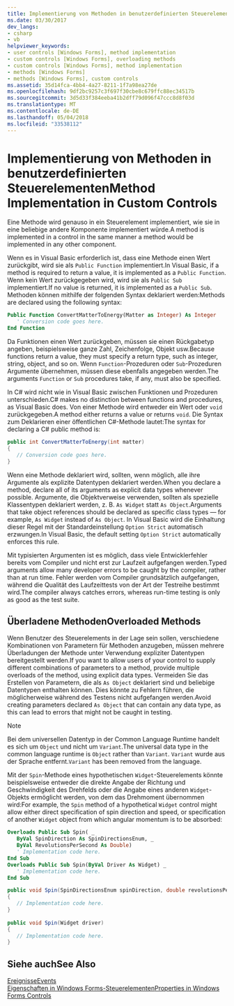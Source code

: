 ```yaml
---
title: Implementierung von Methoden in benutzerdefinierten Steuerelementen
ms.date: 03/30/2017
dev_langs:
- csharp
- vb
helpviewer_keywords:
- user controls [Windows Forms], method implementation
- custom controls [Windows Forms], overloading methods
- custom controls [Windows Forms], method implementation
- methods [Windows Forms]
- methods [Windows Forms], custom controls
ms.assetid: 35d14fca-4bb4-4a27-8211-1f7a98ea27de
ms.openlocfilehash: 9df2bc9257c3f697f30cbe8c679ffc88ec34517b
ms.sourcegitcommit: 3d5d33f384eeba41b2dff79d096f47ccc8d8f03d
ms.translationtype: MT
ms.contentlocale: de-DE
ms.lasthandoff: 05/04/2018
ms.locfileid: "33538112"
---
```

# <a name="method-implementation-in-custom-controls"></a><span data-ttu-id="10f2d-102">Implementierung von Methoden in benutzerdefinierten Steuerelementen</span><span class="sxs-lookup"><span data-stu-id="10f2d-102">Method Implementation in Custom Controls</span></span>
<span data-ttu-id="10f2d-103">Eine Methode wird genauso in ein Steuerelement implementiert, wie sie in eine beliebige andere Komponente implementiert würde.</span><span class="sxs-lookup"><span data-stu-id="10f2d-103">A method is implemented in a control in the same manner a method would be implemented in any other component.</span></span>  
  
 <span data-ttu-id="10f2d-104">Wenn es in Visual Basic erforderlich ist, dass eine Methode einen Wert zurückgibt, wird sie als `Public Function` implementiert.</span><span class="sxs-lookup"><span data-stu-id="10f2d-104">In Visual Basic, if a method is required to return a value, it is implemented as a `Public Function`.</span></span> <span data-ttu-id="10f2d-105">Wenn kein Wert zurückgegeben wird, wird sie als `Public Sub` implementiert.</span><span class="sxs-lookup"><span data-stu-id="10f2d-105">If no value is returned, it is implemented as a `Public Sub`.</span></span> <span data-ttu-id="10f2d-106">Methoden können mithilfe der folgenden Syntax deklariert werden:</span><span class="sxs-lookup"><span data-stu-id="10f2d-106">Methods are declared using the following syntax:</span></span>  
  
```vb  
Public Function ConvertMatterToEnergy(Matter as Integer) As Integer  
   ' Conversion code goes here.  
End Function  
```  
  
 <span data-ttu-id="10f2d-107">Da Funktionen einen Wert zurückgeben, müssen sie einen Rückgabetyp angeben, beispielsweise ganze Zahl, Zeichenfolge, Objekt usw.</span><span class="sxs-lookup"><span data-stu-id="10f2d-107">Because functions return a value, they must specify a return type, such as integer, string, object, and so on.</span></span> <span data-ttu-id="10f2d-108">Wenn `Function`-Prozeduren oder `Sub`-Prozeduren Argumente übernehmen, müssen diese ebenfalls angegeben werden.</span><span class="sxs-lookup"><span data-stu-id="10f2d-108">The arguments `Function` or `Sub` procedures take, if any, must also be specified.</span></span>  
  
 <span data-ttu-id="10f2d-109">In C# wird nicht wie in Visual Basic zwischen Funktionen und Prozeduren unterschieden.</span><span class="sxs-lookup"><span data-stu-id="10f2d-109">C# makes no distinction between functions and procedures, as Visual Basic does.</span></span> <span data-ttu-id="10f2d-110">Von einer Methode wird entweder ein Wert oder `void` zurückgegeben.</span><span class="sxs-lookup"><span data-stu-id="10f2d-110">A method either returns a value or returns `void`.</span></span> <span data-ttu-id="10f2d-111">Die Syntax zum Deklarieren einer öffentlichen C#-Methode lautet:</span><span class="sxs-lookup"><span data-stu-id="10f2d-111">The syntax for declaring a C# public method is:</span></span>  
  
```csharp  
public int ConvertMatterToEnergy(int matter)  
{  
   // Conversion code goes here.  
}  
```  
  
 <span data-ttu-id="10f2d-112">Wenn eine Methode deklariert wird, sollten, wenn möglich, alle ihre Argumente als explizite Datentypen deklariert werden.</span><span class="sxs-lookup"><span data-stu-id="10f2d-112">When you declare a method, declare all of its arguments as explicit data types whenever possible.</span></span> <span data-ttu-id="10f2d-113">Argumente, die Objektverweise verwenden, sollten als spezielle Klassentypen deklariert werden, z. B. `As Widget` statt `As Object`.</span><span class="sxs-lookup"><span data-stu-id="10f2d-113">Arguments that take object references should be declared as specific class types — for example, `As Widget` instead of `As Object`.</span></span> <span data-ttu-id="10f2d-114">In Visual Basic wird die Einhaltung dieser Regel mit der Standardeinstellung `Option Strict` automatisch erzwungen.</span><span class="sxs-lookup"><span data-stu-id="10f2d-114">In Visual Basic, the default setting `Option Strict` automatically enforces this rule.</span></span>  
  
 <span data-ttu-id="10f2d-115">Mit typisierten Argumenten ist es möglich, dass viele Entwicklerfehler bereits vom Compiler und nicht erst zur Laufzeit aufgefangen werden.</span><span class="sxs-lookup"><span data-stu-id="10f2d-115">Typed arguments allow many developer errors to be caught by the compiler, rather than at run time.</span></span> <span data-ttu-id="10f2d-116">Fehler werden vom Compiler grundsätzlich aufgefangen, während die Qualität des Laufzeittests von der Art der Testreihe bestimmt wird.</span><span class="sxs-lookup"><span data-stu-id="10f2d-116">The compiler always catches errors, whereas run-time testing is only as good as the test suite.</span></span>  
  
## <a name="overloaded-methods"></a><span data-ttu-id="10f2d-117">Überladene Methoden</span><span class="sxs-lookup"><span data-stu-id="10f2d-117">Overloaded Methods</span></span>  
 <span data-ttu-id="10f2d-118">Wenn Benutzer des Steuerelements in der Lage sein sollen, verschiedene Kombinationen von Parametern für Methoden anzugeben, müssen mehrere Überladungen der Methode unter Verwendung expliziter Datentypen bereitgestellt werden.</span><span class="sxs-lookup"><span data-stu-id="10f2d-118">If you want to allow users of your control to supply different combinations of parameters to a method, provide multiple overloads of the method, using explicit data types.</span></span> <span data-ttu-id="10f2d-119">Vermeiden Sie das Erstellen von Parametern, die als `As Object` deklariert sind und beliebige Datentypen enthalten können. Dies könnte zu Fehlern führen, die möglicherweise während des Testens nicht aufgefangen werden.</span><span class="sxs-lookup"><span data-stu-id="10f2d-119">Avoid creating parameters declared `As Object` that can contain any data type, as this can lead to errors that might not be caught in testing.</span></span>  
  
> [!NOTE]
>  <span data-ttu-id="10f2d-120">Bei dem universellen Datentyp in der Common Language Runtime handelt es sich um `Object` und nicht um `Variant`.</span><span class="sxs-lookup"><span data-stu-id="10f2d-120">The universal data type in the common language runtime is `Object` rather than `Variant`.</span></span> <span data-ttu-id="10f2d-121">`Variant` wurde aus der Sprache entfernt.</span><span class="sxs-lookup"><span data-stu-id="10f2d-121">`Variant` has been removed from the language.</span></span>  
  
 <span data-ttu-id="10f2d-122">Mit der `Spin`-Methode eines hypothetischen `Widget`-Steuerelements könnte beispielsweise entweder die direkte Angabe der Richtung und Geschwindigkeit des Drehfelds oder die Angabe eines anderen `Widget`-Objekts ermöglicht werden, von dem das Drehmoment übernommen wird:</span><span class="sxs-lookup"><span data-stu-id="10f2d-122">For example, the `Spin` method of a hypothetical `Widget` control might allow either direct specification of spin direction and speed, or specification of another `Widget` object from which angular momentum is to be absorbed:</span></span>  
  
```vb  
Overloads Public Sub Spin( _  
   ByVal SpinDirection As SpinDirectionsEnum, _  
   ByVal RevolutionsPerSecond As Double)  
   ' Implementation code here.  
End Sub  
Overloads Public Sub Spin(ByVal Driver As Widget) _  
   ' Implementation code here.  
End Sub  
```  
  
```csharp  
public void Spin(SpinDirectionsEnum spinDirection, double revolutionsPerSecond)  
{  
   // Implementation code here.  
}  
  
public void Spin(Widget driver)  
{  
   // Implementation code here.  
}  
```  
  
## <a name="see-also"></a><span data-ttu-id="10f2d-123">Siehe auch</span><span class="sxs-lookup"><span data-stu-id="10f2d-123">See Also</span></span>  
 [<span data-ttu-id="10f2d-124">Ereignisse</span><span class="sxs-lookup"><span data-stu-id="10f2d-124">Events</span></span>](../../../../docs/standard/events/index.md)  
 [<span data-ttu-id="10f2d-125">Eigenschaften in Windows Forms-Steuerelementen</span><span class="sxs-lookup"><span data-stu-id="10f2d-125">Properties in Windows Forms Controls</span></span>](../../../../docs/framework/winforms/controls/properties-in-windows-forms-controls.md)
